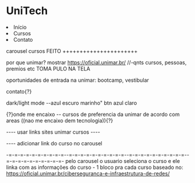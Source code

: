 # UniTech

<li>Início</li> <!-- fazer com que volte pro inicio com uma rolagem-->

<li>Cursos</li> <!-- ir para carousel-->

<li>Contato</li> <!-- ir para baixo (criar essa parte) com o contato da unimar tech e insta-->

carousel cursos FEITO ++++++++++++++++++++++

por que unimar? mostrar https://oficial.unimar.br/ //-qnts cursos, pessoas, premios etc TOMA PULO NA TELA

oportunidades de entrada na unimar: bootcamp, vestibular

contato{?}

dark/light mode --azul escuro marinho" btn azul claro

{?}onde me encaixo -- cursos de preferencia da unimar de acordo com areas ((nao me encaixo dem tecnologia)){?}

---- usar links sites unimar cursos ----

---- adicionar link do curso no carousel

-=-=-=-=-=-=-=-=-=-=--=-=-=-=-=-=-=-=-=-=--=-=-=-=-=-=-=-=-=-=--=-=-=-=-=-=-=-=-=-=-
pelo carousel o usuario seleciona o curso e ele linka com as informações do curso - 1 bloco pra cada curso baseado no: https://oficial.unimar.br/ciberseguranca-e-infraestrutura-de-redes/
